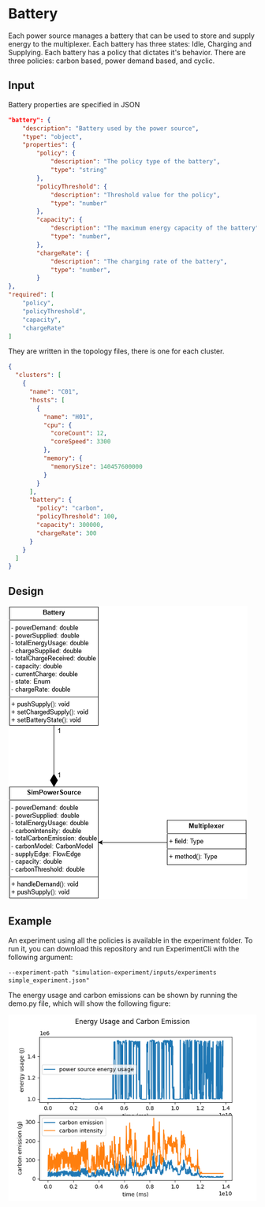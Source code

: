 # Battery

Each power source manages a battery that can be used to store and supply energy to the multiplexer. Each battery has three states: Idle, Charging and Supplying. Each battery has a policy that dictates it's behavior. There are three policies: carbon based, power demand based, and cyclic.

## Input
Battery properties are specified in JSON

```json
"battery": {
	"description": "Battery used by the power source",
	"type": "object",
	"properties": {
		"policy": {
			"description": "The policy type of the battery",
			"type": "string"
		},
		"policyThreshold": {
			"description": "Threshold value for the policy",
			"type": "number"
		},
		"capacity": {
			"description": "The maximum energy capacity of the battery",
			"type": "number",
		},
		"chargeRate": {
			"description": "The charging rate of the battery",
			"type": "number",
		}
},
"required": [
	"policy",
	"policyThreshold",
	"capacity",
	"chargeRate"
]
```
They are written in the topology files, there is one for each cluster.
```json
{
  "clusters": [
    {
      "name": "C01",
      "hosts": [
        {
          "name": "H01",
          "cpu": {
            "coreCount": 12,
            "coreSpeed": 3300
          },
          "memory": {
            "memorySize": 140457600000
          }
        }
      ],
      "battery": {
        "policy": "carbon",
        "policyThreshold": 100,
        "capacity": 300000,
        "chargeRate": 300
      }
    }
  ]
} 
```
## Design
![alt text](Battery_design.png "")

## Example
An experiment using all the policies is available in the experiment folder.  To run it, you can download this repository and run ExperimentCli with the following argument:

	--experiment-path "simulation-experiment/inputs/experiments simple_experiment.json"

The energy usage and carbon emissions can be shown by running the demo.py file, which will show the following figure:

![alt text](Results.png "")



